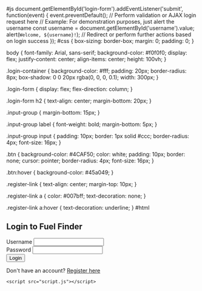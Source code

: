 #js
document.getElementById('login-form').addEventListener('submit', function(event) {
    event.preventDefault();
    // Perform validation or AJAX login request here
    // Example: For demonstration purposes, just alert the username
    const username = document.getElementById('username').value;
    alert(`Welcome, ${username}!`);
    // Redirect or perform further actions based on login success
});
#css
 {
    box-sizing: border-box;
    margin: 0;
    padding: 0;
}

body {
    font-family: Arial, sans-serif;
    background-color: #f0f0f0;
    display: flex;
    justify-content: center;
    align-items: center;
    height: 100vh;
}

.login-container {
    background-color: #fff;
    padding: 20px;
    border-radius: 8px;
    box-shadow: 0 0 20px rgba(0, 0, 0, 0.1);
    width: 300px;
}

.login-form {
    display: flex;
    flex-direction: column;
}

.login-form h2 {
    text-align: center;
    margin-bottom: 20px;
}

.input-group {
    margin-bottom: 15px;
}

.input-group label {
    font-weight: bold;
    margin-bottom: 5px;
}

.input-group input {
    padding: 10px;
    border: 1px solid #ccc;
    border-radius: 4px;
    font-size: 16px;
}

.btn {
    background-color: #4CAF50;
    color: white;
    padding: 10px;
    border: none;
    cursor: pointer;
    border-radius: 4px;
    font-size: 16px;
}

.btn:hover {
    background-color: #45a049;
}

.register-link {
    text-align: center;
    margin-top: 10px;
}

.register-link a {
    color: #007bff;
    text-decoration: none;
}

.register-link a:hover {
    text-decoration: underline;
}
#html
<!DOCTYPE html>
<html lang="en">
<head>
    <meta charset="UTF-8">
    <meta name="viewport" content="width=device-width, initial-scale=1.0">
    <title>Fuel Finder - Login</title>
    <link rel="stylesheet" href="style.css">
</head>
<body>
    <div class="login-container">
        <form id="login-form" class="login-form">
            <h2>Login to Fuel Finder</h2>
            <div class="input-group">
                <label for="username">Username</label>
                <input type="text" id="username" name="username" required>
            </div>
            <div class="input-group">
                <label for="password">Password</label>
                <input type="password" id="password" name="password" required>
            </div>
            <button type="submit" class="btn">Login</button>
            <p class="register-link">Don't have an account? <a href="#">Register here</a></p>
        </form>
    </div>

    <script src="script.js"></script>
</body>
</html>
